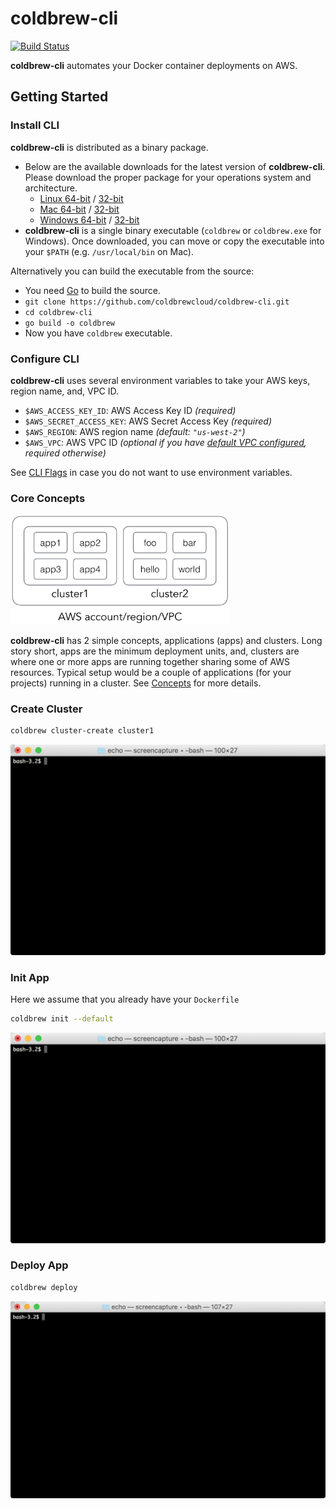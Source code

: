 # coldbrew-cli

[![Build Status](https://travis-ci.org/coldbrewcloud/coldbrew-cli.svg?branch=master)](https://travis-ci.org/coldbrewcloud/coldbrew-cli)

**coldbrew-cli** automates your Docker container deployments on AWS.

## Getting Started

### Install CLI

**coldbrew-cli** is distributed as a binary package.

- Below are the available downloads for the latest version of **coldbrew-cli**. Please download the proper package for your operations system and architecture.
  - [Linux 64-bit](https://s3-us-west-2.amazonaws.com/files.coldbrewcloud.com/cli/linux/amd64/coldbrew) / [32-bit](https://s3-us-west-2.amazonaws.com/files.coldbrewcloud.com/cli/linux/386/coldbrew)
  - [Mac 64-bit](https://s3-us-west-2.amazonaws.com/files.coldbrewcloud.com/cli/darwin/amd64/coldbrew) / [32-bit](https://s3-us-west-2.amazonaws.com/files.coldbrewcloud.com/cli/darwin/386/coldbrew)
  - [Windows 64-bit](https://s3-us-west-2.amazonaws.com/files.coldbrewcloud.com/cli/windows/amd64/coldbrew.exe) / [32-bit](https://s3-us-west-2.amazonaws.com/files.coldbrewcloud.com/cli/windows/386/coldbrew.exe)
- **coldbrew-cli** is a single binary executable (`coldbrew` or `coldbrew.exe` for Windows). Once downloaded, you can move or copy the executable into your `$PATH` (e.g. `/usr/local/bin` on Mac).

Alternatively you can build the executable from the source:
- You need [Go](https://golang.org/) to build the source.
- `git clone https://github.com/coldbrewcloud/coldbrew-cli.git`
- `cd coldbrew-cli`
- `go build -o coldbrew`
- Now you have `coldbrew` executable.

### Configure CLI

**coldbrew-cli** uses several environment variables to take your AWS keys, region name, and, VPC ID.

- `$AWS_ACCESS_KEY_ID`: AWS Access Key ID _(required)_ 
- `$AWS_SECRET_ACCESS_KEY`: AWS Secret Access Key _(required)_
- `$AWS_REGION`: AWS  region name _(default: `"us-west-2"`)_
- `$AWS_VPC`: AWS VPC ID _(optional if you have [default VPC configured](http://docs.aws.amazon.com/AmazonVPC/latest/UserGuide/default-vpc.html), required otherwise)_

See [CLI Flags](https://github.com/coldbrewcloud/coldbrew-cli/wiki/CLI-Global-Flags) in case you do not want to use environment variables.

### Core Concepts

<img src="https://raw.githubusercontent.com/coldbrewcloud/assets/master/coldbrew-cli/concept.png?v=1" width="350">

**coldbrew-cli** has 2 simple concepts, applications (apps) and clusters. Long story short, apps are the minimum deployment units, and, clusters are where one or more apps are running together sharing some of AWS resources. Typical setup would be a couple of applications (for your projects) running in a cluster. See [Concepts](https://github.com/coldbrewcloud/coldbrew-cli/wiki/Concepts) for more details.

### Create Cluster

```bash
coldbrew cluster-create cluster1
```

<img src="https://raw.githubusercontent.com/coldbrewcloud/assets/master/coldbrew-cli/command-cluster-create.gif?v=1" width="700">

### Init App

Here we assume that you already have your `Dockerfile`

```bash
coldbrew init --default
```

<img src="https://raw.githubusercontent.com/coldbrewcloud/assets/master/coldbrew-cli/command-init-default.gif?v=1" width="700">

### Deploy App

```bash
coldbrew deploy
```

<img src="https://raw.githubusercontent.com/coldbrewcloud/assets/master/coldbrew-cli/command-deploy.gif?v=1" width="700">





